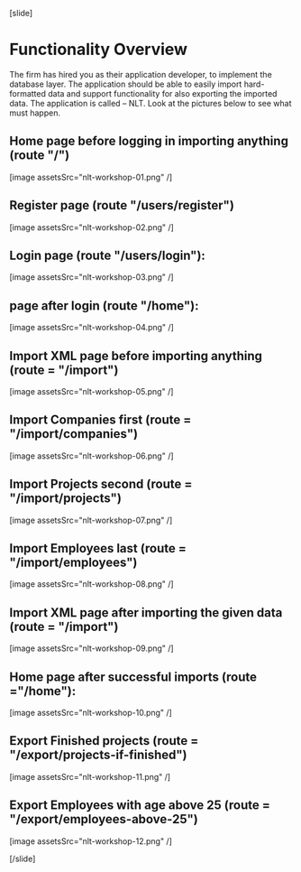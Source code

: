 [slide]
# Functionality Overview
The firm has hired you as their application developer, to implement the database layer. The application should be able to easily import hard-formatted data and support functionality for also exporting the imported data. The application is called – NLT.
Look at the pictures below to see what must happen.


## Home page before logging in importing anything (route "/")

[image assetsSrc="nlt-workshop-01.png" /]

## Register page (route "/users/register")

[image assetsSrc="nlt-workshop-02.png" /]

## Login page (route "/users/login"):

[image assetsSrc="nlt-workshop-03.png" /]

## page after login (route "/home"):

[image assetsSrc="nlt-workshop-04.png" /]

## Import XML page before importing anything (route = "/import")

[image assetsSrc="nlt-workshop-05.png" /]

## Import Companies first (route = "/import/companies")

[image assetsSrc="nlt-workshop-06.png" /]


## Import Projects second (route = "/import/projects")

[image assetsSrc="nlt-workshop-07.png" /]


## Import Employees last (route = "/import/employees")

[image assetsSrc="nlt-workshop-08.png" /]



## Import XML page after importing the given data (route = "/import")

[image assetsSrc="nlt-workshop-09.png" /]

## Home page after successful imports (route ="/home"):

[image assetsSrc="nlt-workshop-10.png" /]

## Export Finished projects (route = "/export/projects-if-finished")

[image assetsSrc="nlt-workshop-11.png" /]


## Export Employees with age above 25 (route = "/export/employees-above-25")

[image assetsSrc="nlt-workshop-12.png" /]

[/slide]
